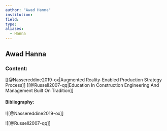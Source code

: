 ```yaml
---
author: "Awad Hanna"
institution:
field:
type:
aliases:
  - Hanna
---
```


## Awad Hanna

### Content:
[[@Nassereddine2019-ox|Augmented Reality-Enabled Production Strategy Process]]
[[@Russell2007-qq|Education In Construction Engineering And Management Built On Tradition]]

#### Bibliography:

![[@Nassereddine2019-ox]]

![[@Russell2007-qq]]